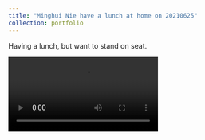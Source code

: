 ```yaml
---
title: "Minghui Nie have a lunch at home on 20210625"
collection: portfolio
---
```


Having a lunch, but want to stand on seat.

<video src="https://pengfeinie.github.io/images/5ff95b32d892857750146b56319c683e.mp4" controls="controls" autoplay="true">您的浏览器不支持播放该视频！</video>



